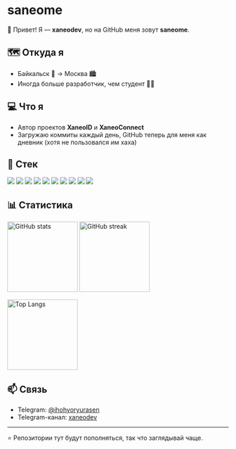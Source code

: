 # saneome

👋 Привет! Я — **xaneodev**, но на GitHub меня зовут **saneome**.  

## 🗺️ Откуда я
- Байкальск 🌊 → Москва 🏙️  
- Иногда больше разработчик, чем студент 🤷‍♂️  

## 💻 Что я
- Автор проектов **XaneoID** и **XaneoConnect**  
- Загружаю коммиты каждый день, GitHub теперь для меня как дневник (хотя не пользовался им хаха)

## 🔧 Стек

<p align="left">
  <img src="https://img.shields.io/badge/Flutter-02569B?style=for-the-badge&logo=flutter&logoColor=white"/>
  <img src="https://img.shields.io/badge/Django-092E20?style=for-the-badge&logo=django&logoColor=white"/>
  <img src="https://img.shields.io/badge/Python-3776AB?style=for-the-badge&logo=python&logoColor=white"/>
  <img src="https://img.shields.io/badge/HTML5-E34F26?style=for-the-badge&logo=html5&logoColor=white"/>
  <img src="https://img.shields.io/badge/CSS3-1572B6?style=for-the-badge&logo=css3&logoColor=white"/>
  <img src="https://img.shields.io/badge/JavaScript-F7DF1E?style=for-the-badge&logo=javascript&logoColor=black"/>
  <img src="https://img.shields.io/badge/C++-00599C?style=for-the-badge&logo=cplusplus&logoColor=white"/>
  <img src="https://img.shields.io/badge/Java-007396?style=for-the-badge&logo=java&logoColor=white"/>
  <img src="https://img.shields.io/badge/Git-F05032?style=for-the-badge&logo=git&logoColor=white"/>
  <img src="https://img.shields.io/badge/GitHub-181717?style=for-the-badge&logo=github&logoColor=white"/>
</p>

## 📊 Статистика

<p align="left">
  <img src="https://github-readme-stats.vercel.app/api?username=saneome&show_icons=true&theme=tokyonight" alt="GitHub stats" height="160"/>
  <img src="https://github-readme-streak-stats.herokuapp.com/?user=saneome&theme=tokyonight" alt="GitHub streak" height="160"/>
</p>

<p align="left">
  <img src="https://github-readme-stats.vercel.app/api/top-langs/?username=saneome&layout=compact&theme=tokyonight" alt="Top Langs" height="160"/>
</p>

## 📫 Связь
- Telegram: [@ihohyoryurasen](https://t.me/ihohyoryurasen)  
- Telegram-канал: [xaneodev](https://t.me/xaneodev)  

---

⭐ Репозитории тут будут пополняться, так что заглядывай чаще.
